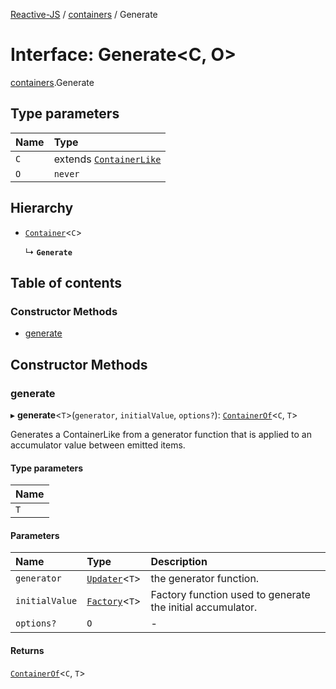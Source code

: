 [Reactive-JS](../README.md) / [containers](../modules/containers.md) / Generate

# Interface: Generate<C, O\>

[containers](../modules/containers.md).Generate

## Type parameters

| Name | Type |
| :------ | :------ |
| `C` | extends [`ContainerLike`](containers.ContainerLike.md) |
| `O` | `never` |

## Hierarchy

- [`Container`](containers.Container.md)<`C`\>

  ↳ **`Generate`**

## Table of contents

### Constructor Methods

- [generate](containers.Generate.md#generate)

## Constructor Methods

### generate

▸ **generate**<`T`\>(`generator`, `initialValue`, `options?`): [`ContainerOf`](../modules/containers.md#containerof)<`C`, `T`\>

Generates a ContainerLike from a generator function
that is applied to an accumulator value between emitted items.

#### Type parameters

| Name |
| :------ |
| `T` |

#### Parameters

| Name | Type | Description |
| :------ | :------ | :------ |
| `generator` | [`Updater`](../modules/functions.md#updater)<`T`\> | the generator function. |
| `initialValue` | [`Factory`](../modules/functions.md#factory)<`T`\> | Factory function used to generate the initial accumulator. |
| `options?` | `O` | - |

#### Returns

[`ContainerOf`](../modules/containers.md#containerof)<`C`, `T`\>
